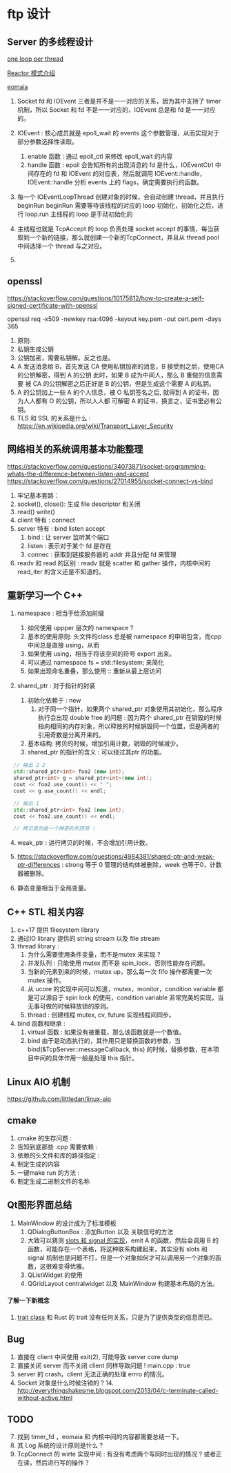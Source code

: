 # ftp 设计

## Server 的多线程设计
[one loop per thread](https://www.jianshu.com/p/7e023dd5fb79)

[Reactor 模式介绍](https://www.cs.bgu.ac.il/~asharf/SPL/Reactor.pdf)

[eomaia](https://github.com/wlgq2/eomaia)

1. Socket fd 和 IOEvent 三者是并不是一一对应的关系，因为其中支持了 timer 机制，所以 Socket 和 fd 不是一一对应的，IOEvent 总是和 fd 是一一对应的。
2. IOEvent : 核心成员就是 epoll_wait 的 events 这个参数管理，从而实现对于部分参数选择性读取。
    1. enable 函数 : 通过 epoll_ctl 来修改 epoll_wait 的内容
    2. handle 函数 : epoll 会告知所有的出现消息的 fd 是什么，IOEventCtrl 中间存在的 fd 和 IOEvent 的对应表，然后就调用 IOEvent::handle，IOEvent::handle 分析 events 上的 flags，确定需要执行的函数。

3. 每一个 IOEventLoopThread 创建对象的时候，会自动创建 thread，并且执行 beginRun
beginRun 需要等待该线程的对应的 loop 初始化，初始化之后，进行 loop.run
主线程的 loop 是手动初始化的

4. 主线程也就是 TcpAccept 的 loop 负责处理 socket accept 的事情，每当获取到一个新的链接，那么就创建一个新的TcpConnect，并且从 thread pool 中间选择一个 thread 与之对应。
5.

## openssl
https://stackoverflow.com/questions/10175812/how-to-create-a-self-signed-certificate-with-openssl

openssl req -x509 -newkey rsa:4096 -keyout key.pem -out cert.pem -days 365

1. 原则:
  1. 私钥生成公钥
  2. 公钥加密，需要私钥解。反之也是。
3. A 发送消息给 B，首先发送 CA 使用私钥加密的消息，B 接受到之后，使用CA的公钥解密，得到 A 的公钥 此时，如果 B 成为中间人，那么 B 重做的信息需要 被 CA 的公钥解密之后正好是 B 的公钥，但是生成这个需要 A 的私钥。
4. A 的公钥加上⼀些 A 的个⼈信息，被 O 私钥签名之后, 就得到 A 的证书，因为⼈⼈都有 O 的公钥，所以⼈⼈都 可解密 A 的证书，换⾔之，证书⾥必有公钥。
5. TLS 和 SSL 的关系是什么 : https://en.wikipedia.org/wiki/Transport_Layer_Security

## 网络相关的系统调用基本功能整理
https://stackoverflow.com/questions/34073871/socket-programming-whats-the-difference-between-listen-and-accept
https://stackoverflow.com/questions/27014955/socket-connect-vs-bind

1. 牢记基本套路：
  1. socket(), close(): 生成 file descriptor 和关闭
  2. read() write() 
  3. client 特有 : connect 
  4. server 特有 : bind listen accept
      1. bind : 让 server 监听某个端口
      2. listen : 表示对于某个 fd 是存在
      3. connec : 获取到链接服务器的 addr 并且分配 fd 来管理
2. readv 和 read 的区别 : readv 就是 scatter 和 gather 操作，内核中间的 read_iter 的含义还是不知道的。

## 重新学习一个 C++ 
1. namespace : 相当于给添加前缀
    1. 如何使用 uppper 层次的 namespace ?
    2. 基本的使用原则: 头文件的class 总是被 namespace 的申明包含，而cpp 中间总是直接 using，从而
    3. 如果使用 using，相当于将该空间的符号 export 出来。
    4. 可以通过 namespace fs = std::filesystem; 来简化
    5. 如果出现命名重叠，那么使用 :: 重新从最上层访问

2. shared_ptr : 对于指针的封装
    1. 初始化依赖于 : new 
        1. 对于同一个指针，如果两个 shared_ptr 对象使用其初始化，那么程序执行会出现 double free 的问题 : 因为两个 shared_ptr 在销毁的时候指向相同的内存对象，所以释放的时候销毁同一个位置，但是两者的引用奇数是分离开来的。
    2. 基本结构: 拷贝的时候，增加引用计数，销毁的时候减少。
    3. shared_ptr 的指针的含义 : 可以绕过其ptr 的功能。
```cpp
  // 输出 2 2
  std::shared_ptr<int> foo2 (new int);
  shared_ptr<int> g = shared_ptr<int>(new int);
  cout << foo2.use_count() << " ";
  cout << g.use_count() << endl;

  // 输出 1
  std::shared_ptr<int> foo2 (new int);
  cout << foo2.use_count() << endl;

  // 拷贝真的是一个神奇的东西呀 !
```
  4. weak_ptr : 进行拷贝的时候，不会增加引用计数。
  5. https://stackoverflow.com/questions/4984381/shared-ptr-and-weak-ptr-differences : strong 等于 0 管理的结构体被删除，week 也等于0，计数器被删除。

3. 静态变量相当于全局变量。

## C++ STL 相关内容
1. c++17 提供 filesystem library 
2. 通过IO library 提供的 string stream 以及 file stream
3. thread library :
    1. 为什么需要使用条件变量，而不是mutex 来实现 ?
      1. 并发队列 : 只能使用 mutex 而不是 spin_lock，否则性能存在问题。
      2. 当新的元素到来的时候，mutex up，那么每一次 fifo 操作都需要一次 mutex 操作。
      3. 从 ucore 的实现中间可以知道，mutex，monitor，condition variable 都是可以源自于 spin lock 的使用，condition variable 非常完美的实现，当无事可做的时候释放锁的原则。
    2. thread : 创建线程 mutex,  cv, future 实现线程间同步。
4. bind 函数和继承 :   
    1. virtual 函数 : 如果没有被重载，那么该函数就是一个数值。
    2. bind 由于是动态执行的，其作用只是替换函数的参数，当 bind(&TcpServer::messageCallback, this) 的时候，替换参数，在本项目中间的具体作用一般是处理 this 指针。

## Linux AIO 机制
https://github.com/littledan/linux-aio

## cmake 
1. cmake 的生存问题 :
  1. 告知到底那些 .cpp 需要依赖 : 
  2. 依赖的头文件和库的路径指定 : 
  3. 制定生成的内容
  4. 一键make run 的方法 :
  5. 制定生成二进制文件的名称

## Qt图形界面总结
1. MainWindow 的设计成为了标准模板
    1. QDialogButtonBox : 添加Button 以及 关联信号的方法
    2. 大致可以猜测 [slots 和 signal 的实现](https://doc.qt.io/qt-5/signalsandslots.html)，emit A 的函数，然后会调用 B 的函数，可能存在一个表格，将这种联系构建起来，其实没有 slots 和 signal 机制也是问题不打，但是一个对象如何才可以调用另一个对象的函数，这很难变得优雅。
    3. QListWidget 的使用
    4. QGridLayout centralwidget 以及 MainWindow 构建基本布局的方法。

#### 了解一下新概念
1. [trait class](https://stackoverflow.com/questions/3979766/how-do-traits-classes-work-and-what-do-they-do) 和 Rust 的 trait 没有任何关系，只是为了提供类型的信息而已。


## Bug
1. 直接在 client 中间使用 exit(2), 可能导致 server core dump
2. 直接关闭 server 而不关闭 client 同样导致问题 ! main.cpp : true
5. server 的 crash，client 无法正确的处理 errro 的情况。
4. Socket 对象是什么时候注销的 ?
    14. http://everythingshakesme.blogspot.com/2013/04/c-terminate-called-without-active.html

## TODO
7. 找到 timer_fd ，eomaia 和 内核中间的内容都需要总结一下。
8. 其 Log 系统的设计原则是什么 ?
12. TcpConnect 的 wirte 实现中间 : 有没有考虑两个写同时出现的情况 ? 或者正在读，然后进行写的操作 ?
